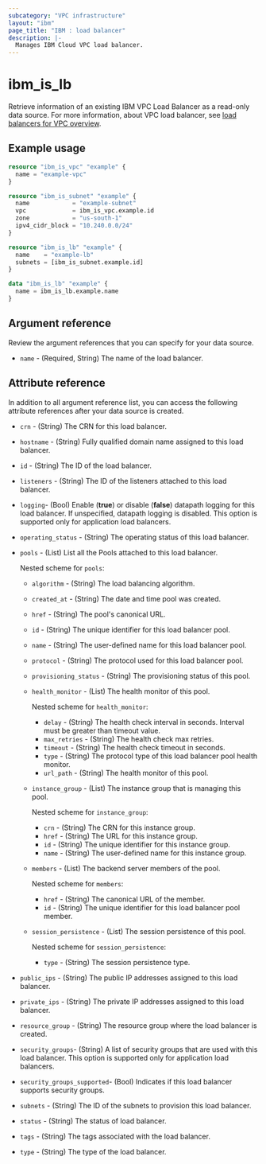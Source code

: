 ```yaml
---
subcategory: "VPC infrastructure"
layout: "ibm"
page_title: "IBM : load balancer"
description: |-
  Manages IBM Cloud VPC load balancer.
---
```


# ibm_is_lb
Retrieve information of an existing IBM VPC Load Balancer as a read-only data source. For more information, about VPC load balancer, see [load balancers for VPC overview](https://cloud.ibm.com/docs/vpc?topic=vpc-nlb-vs-elb).


## Example usage

```terraform
resource "ibm_is_vpc" "example" {
  name = "example-vpc"
}

resource "ibm_is_subnet" "example" {
  name            = "example-subnet"
  vpc             = ibm_is_vpc.example.id
  zone            = "us-south-1"
  ipv4_cidr_block = "10.240.0.0/24"
}

resource "ibm_is_lb" "example" {
  name    = "example-lb"
  subnets = [ibm_is_subnet.example.id]
}

data "ibm_is_lb" "example" {
  name = ibm_is_lb.example.name
}
```

## Argument reference
Review the argument references that you can specify for your data source. 
 
- `name` - (Required, String) The name of the load balancer. 

## Attribute reference
In addition to all argument reference list, you can access the following attribute references after your data source is created. 

- `crn` - (String) The CRN for this load balancer.
- `hostname` - (String) Fully qualified domain name assigned to this load balancer.
- `id` - (String) The ID of the load balancer.
- `listeners` - (String) The ID of the listeners attached to this load balancer.
- `logging`-  (Bool) Enable (**true**) or disable (**false**) datapath logging for this load balancer. If unspecified, datapath logging is disabled. This option is supported only for application load balancers.
- `operating_status` - (String) The operating status of this load balancer.
- `pools` - (List) List all the Pools attached to this load balancer.

  Nested scheme for `pools`:
	- `algorithm` - (String) The load balancing algorithm.
	- `created_at` -  (String) The date and time pool was created.
	- `href` - (String) The pool's canonical URL.
	- `id` - (String) The unique identifier for this load balancer pool.
	- `name` - (String) The user-defined name for this load balancer pool.
	- `protocol` - (String) The protocol used for this load balancer pool.
	- `provisioning_status` - (String) The provisioning status of this pool.
	- `health_monitor` - (List) The health monitor of this pool.

	  Nested scheme for `health_monitor`:
	  - `delay` - (String) The health check interval in seconds. Interval must be greater than timeout value.
	  - `max_retries` - (String) The health check max retries.
	  - `timeout` - (String) The health check timeout in seconds.
	  - `type` - (String) The protocol type of this load balancer pool health monitor.
	  - `url_path` - (String) The health monitor of this pool.
  - `instance_group` - (List) The instance group that is managing this pool.

    Nested scheme for `instance_group`:
	- `crn` - (String) The CRN for this instance group.
	- `href` - (String) The URL for this instance group.
	- `id` - (String) The unique identifier for this instance group.
	- `name` - (String) The user-defined name for this instance group.
  - `members` - (List) The backend server members of the pool.

    Nested scheme for `members`:
	- `href` - (String) The canonical URL of the member.
	- `id` - (String) The unique identifier for this load balancer pool member.
  - `session_persistence` - (List) The session persistence of this pool.

    Nested scheme for `session_persistence`:
	- `type` - (String) The session persistence type.
- `public_ips` - (String) The public IP addresses assigned to this load balancer.
- `private_ips` - (String) The private IP addresses assigned to this load balancer.
- `resource_group` - (String) The resource group where the load balancer is created.
- `security_groups`- (String) A list of security groups that are used with this load balancer. This option is supported only for application load balancers.
- `security_groups_supported`- (Bool) Indicates if this load balancer supports security groups.
- `subnets` - (String) The ID of the subnets to provision this load balancer.
- `status` - (String) The status of load balancer.
- `tags` - (String) The tags associated with the load balancer.
- `type` - (String) The type of the load balancer.
